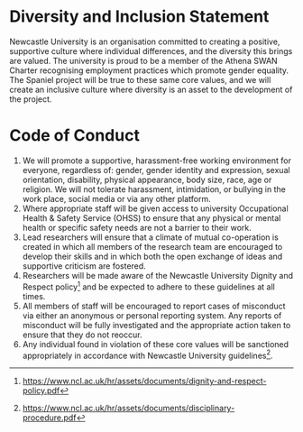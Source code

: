 # Diversity and Inclusion Statement

Newcastle University is an organisation committed to creating a positive, supportive culture where individual differences, and the diversity this brings are valued. The university is proud to be a member of the Athena SWAN Charter recognising employment practices which promote gender equality. The Spaniel project will be true to these same core values, and we will create an inclusive culture where diversity is an asset to the development of the project.

# Code of Conduct

 1.	We will promote a supportive, harassment-free working environment for everyone, regardless of: gender, gender identity and expression, sexual orientation, disability, physical appearance, body size, race, age or religion. We will not tolerate harassment, intimidation, or bullying in the work place, social media or via any other platform.
 2.	Where appropriate staff will be given access to university Occupational Health & Safety Service (OHSS) to ensure that any physical or mental health or specific safety needs are not a barrier to their work.
 3.	Lead researchers will ensure that a climate of mutual co-operation is created in which all members of the research team are encouraged to develop their skills and in which both the open exchange of ideas and supportive criticism are fostered.
 4.	Researchers will be made aware of the Newcastle University Dignity and Respect policy[^1] and be expected to adhere to these guidelines at all times.
 5.	All members of staff will be encouraged to report cases of misconduct via either an anonymous or personal reporting system. Any reports of misconduct will be fully investigated and the appropriate action taken to ensure that they do not reoccur.
 6.	Any individual found in violation of these core values will be sanctioned appropriately in accordance with Newcastle University guidelines[^2].

[^1]: https://www.ncl.ac.uk/hr/assets/documents/dignity-and-respect-policy.pdf
[^2]: https://www.ncl.ac.uk/hr/assets/documents/disciplinary-procedure.pdf  
